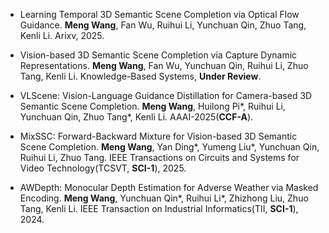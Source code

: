 - Learning Temporal 3D Semantic Scene Completion via Optical Flow Guidance. <strong>Meng Wang</strong>, Fan Wu, Ruihui Li, Yunchuan Qin, Zhuo Tang, Kenli Li. Arixv, 2025.

- Vision-based 3D Semantic Scene Completion via Capture Dynamic Representations. <strong>Meng Wang</strong>, Fan Wu, Yunchuan Qin, Ruihui Li, Zhuo Tang, Kenli Li. Knowledge-Based Systems, <strong>Under Review</strong>.

- VLScene: Vision-Language Guidance Distillation for Camera-based 3D Semantic Scene Completion. <strong>Meng Wang</strong>, Huilong Pi*, Ruihui Li, Yunchuan Qin, Zhuo Tang*, Kenli Li. AAAI-2025(<strong>CCF-A</strong>).

- MixSSC: Forward-Backward Mixture for Vision-based 3D Semantic Scene Completion. <strong>Meng Wang</strong>, Yan Ding*, Yumeng Liu*, Yunchuan Qin, Ruihui Li, Zhuo Tang. IEEE Transactions on Circuits and Systems for Video Technology(TCSVT, <strong>SCI-1</strong>), 2025.

- AWDepth: Monocular Depth Estimation for Adverse Weather via Masked Encoding. <strong>Meng Wang</strong>, Yunchuan Qin*, Ruihui Li*, Zhizhong Liu, Zhuo Tang, Kenli Li. IEEE Transaction on Industrial Informatics(TII, <strong>SCI-1</strong>), 2024.



<!-- - X. Yang, <strong>S. Li</strong>, A. Cao*, C. Wang*, Y. Liu, X. Bai, and Q. Niu (2024). Deep Transfer Learning for P-wave Arrival Identification and Automatic Seismic Source Location in Underground Mines. <strong>International Journal of Rock Mechanics and Mining Sciences</strong>. [[Paper]](https://doi.org/10.1016/j.ijrmms.2024.105888)

- <strong>S. Li</strong>, X. Yang*, A. Cao*, C. Wang, Y. Liu, Y. Liu, and Q. Niu (2024). SeisT: A Foundational Deep-Learning Model for Earthquake Monitoring Tasks. <strong>IEEE Transactions on Geoscience and Remote Sensing</strong>. [[Paper]](https://doi.org/10.1109/TGRS.2024.3371503) [[Code]](https://github.com/senli1073/SeisT)

- A. Cao, X. Yang, C. Wang*, <strong>S. Li</strong>, Y. Liu, L. Dou, and Q. Niu (2023). High-Precision Phase Picking and Automatic Source Locating Method for Seismicity in Mines Based on Deep Transfer Learning. <strong>Journal of China Coal Society</strong>. [[Paper]](https://doi.org/10.13225/j.cnki.jccs.2023.0095)

- A. Cao, Y. Liu, X. Yang*, <strong>S. Li</strong>, C. Wang, X. Bai, and Y. Liu (2022). Physical Index and Data Fusion-Driven Method for Coal Burst Prediction in Time Sequence. <strong>Journal of China Coal Society</strong>. [[Paper]](https://doi.org/10.13225/j.cnki.jccs.2022.0680)

- X. Yang, X. Yu, C. Zhang, <strong>S. Li</strong>, and Q. Niu (2021). MineGPS: Battery-Free Localization Base Station for Coal Mine Environment. <strong>IEEE Communications Letters</strong>. [[Paper]](https://doi.org/10.1109/LCOMM.2021.3081593) -->
